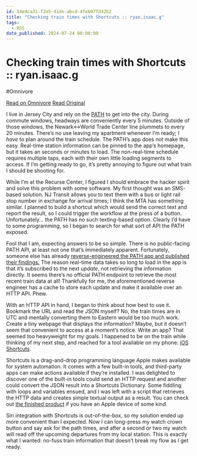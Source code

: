 ```yaml
---
id: 54e4ca31-f2e5-41de-abcd-4feb07fd42b2
title: "Checking train times with Shortcuts :: ryan.isaac.g"
tags:
  - RSS
date_published: 2024-07-24 00:00:00
---
```


# Checking train times with Shortcuts :: ryan.isaac.g
#Omnivore

[Read on Omnivore](https://omnivore.app/me/checking-train-times-with-shortcuts-ryan-isaac-g-190e6a904cb)
[Read Original](https://ryanisaacg.com/posts/path-times/)



I live in Jersey City and rely on the [PATH](https:&#x2F;&#x2F;en.wikipedia.org&#x2F;wiki&#x2F;PATH%5F%28rail%5Fsystem%29) to get into the city. During commute windows, headways are conveniently every 5 minutes. Outside of those windows, the Newark↔World Trade Center line plummets to every 20 minutes. There’s no use leaving my apartment whenever I’m ready; I _have_ to plan around the train schedule. The PATH’s app does not make this easy. Real-time station information can be pinned to the app’s homepage, but it takes an seconds or minutes to load. The non-real-time schedule requires multiple taps, each with their own little loading segments to access. If I’m getting ready to go, it’s pretty annoying to figure out what train I should be shooting for.

While I’m at the Recurse Center, I figured I should embrace the hacker spirit and solve this problem with some software. My first thought was an SMS-based solution. NJ Transit allows you to text them with a bus or light rail stop number in exchange for arrival times; I think the MTA has something similar. I planned to build a shortcut which would send the correct text and report the result, so I could trigger the workflow at the press of a button. Unfortunately… the PATH has no such texting-based option. Clearly I’d have to some programming, so I began to search for what sort of API the PATH exposed.

Fool that I am, expecting answers to be so simple. There is no public-facing PATH API, at least not one that’s immediately apparent. Fortunately, someone else has already [reverse-engineered the PATH app and published their findings.](https:&#x2F;&#x2F;medium.com&#x2F;@mrazza&#x2F;programmatic-path-real-time-arrival-data-5d0884ae1ad6) The reason real-time data takes so long to load in the app is that it’s subscribed to the next _update_, not retrieving the information directly. It seems there’s no official PATH endpoint to retrieve the most recent train data at all! Thankfully for me, the aforementioned reverse engineer has a cache to store each update and make it available over an HTTP API. Phew.

With an HTTP API in hand, I began to think about how best to use it. Bookmark the URL and read the JSON myself? No, the train times are in UTC and mentally converting them to Eastern would be too much work. Create a tiny webpage that displays the information? Maybe, but it doesn’t seem that convenient to access at a moment’s notice. Write an app? That seemed too heavyweight for my goals. I happened to be on the train while thinking of my next step, and reached for a tool available on my phone: [iOS Shortcuts](https:&#x2F;&#x2F;support.apple.com&#x2F;guide&#x2F;shortcuts&#x2F;welcome&#x2F;ios).

Shortcuts is a drag-and-drop programming language Apple makes available for system automation. It comes with a few built-in tools, and third-party apps can make actions available if they’re installed. I was delighted to discover one of the built-in tools could send an HTTP request and another could convert the JSON result into a Shortcuts Dictionary. Some fiddling with loops and variables ensued, and I was left with a script that retrieves the HTTP data and creates simple textual output as a result. You can check out [the finished product](https:&#x2F;&#x2F;www.icloud.com&#x2F;shortcuts&#x2F;25814ae385ce46a593d6d2ea602a6b65) if you have an Apple device of some kind.

Siri integration with Shortcuts is out-of-the-box, so my solution ended up more convenient than I expected. Now I can long-press my watch crown button and say ask for the path times, and after a second or two my watch will read off the upcoming departures from my local station. This is exactly what I wanted: no-fuss train information that doesn’t break my flow as I get ready.